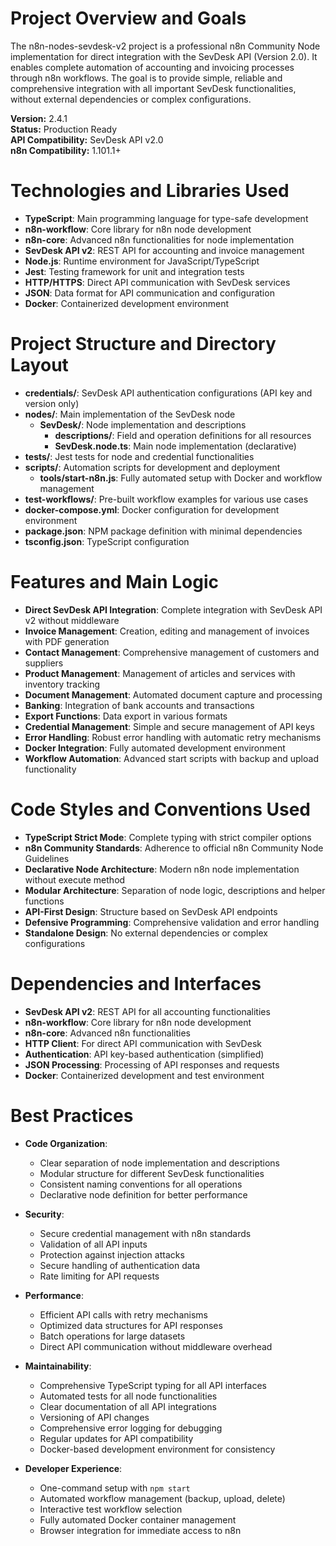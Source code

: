 # Project Overview and Goals

The n8n-nodes-sevdesk-v2 project is a professional n8n Community Node implementation for direct integration with the SevDesk API (Version 2.0). It enables complete automation of accounting and invoicing processes through n8n workflows. The goal is to provide simple, reliable and comprehensive integration with all important SevDesk functionalities, without external dependencies or complex configurations.

**Version:** 2.4.1  
**Status:** Production Ready  
**API Compatibility:** SevDesk API v2.0  
**n8n Compatibility:** 1.101.1+

# Technologies and Libraries Used

- **TypeScript**: Main programming language for type-safe development
- **n8n-workflow**: Core library for n8n node development
- **n8n-core**: Advanced n8n functionalities for node implementation
- **SevDesk API v2**: REST API for accounting and invoice management
- **Node.js**: Runtime environment for JavaScript/TypeScript
- **Jest**: Testing framework for unit and integration tests
- **HTTP/HTTPS**: Direct API communication with SevDesk services
- **JSON**: Data format for API communication and configuration
- **Docker**: Containerized development environment

# Project Structure and Directory Layout

- **credentials/**: SevDesk API authentication configurations (API key and version only)
- **nodes/**: Main implementation of the SevDesk node
  - **SevDesk/**: Node implementation and descriptions
    - **descriptions/**: Field and operation definitions for all resources
    - **SevDesk.node.ts**: Main node implementation (declarative)
- **tests/**: Jest tests for node and credential functionalities
- **scripts/**: Automation scripts for development and deployment
  - **tools/start-n8n.js**: Fully automated setup with Docker and workflow management
- **test-workflows/**: Pre-built workflow examples for various use cases
- **docker-compose.yml**: Docker configuration for development environment
- **package.json**: NPM package definition with minimal dependencies
- **tsconfig.json**: TypeScript configuration

# Features and Main Logic

- **Direct SevDesk API Integration**: Complete integration with SevDesk API v2 without middleware
- **Invoice Management**: Creation, editing and management of invoices with PDF generation
- **Contact Management**: Comprehensive management of customers and suppliers
- **Product Management**: Management of articles and services with inventory tracking
- **Document Management**: Automated document capture and processing
- **Banking**: Integration of bank accounts and transactions
- **Export Functions**: Data export in various formats
- **Credential Management**: Simple and secure management of API keys
- **Error Handling**: Robust error handling with automatic retry mechanisms
- **Docker Integration**: Fully automated development environment
- **Workflow Automation**: Advanced start scripts with backup and upload functionality

# Code Styles and Conventions Used

- **TypeScript Strict Mode**: Complete typing with strict compiler options
- **n8n Community Standards**: Adherence to official n8n Community Node Guidelines
- **Declarative Node Architecture**: Modern n8n node implementation without execute method
- **Modular Architecture**: Separation of node logic, descriptions and helper functions
- **API-First Design**: Structure based on SevDesk API endpoints
- **Defensive Programming**: Comprehensive validation and error handling
- **Standalone Design**: No external dependencies or complex configurations

# Dependencies and Interfaces

- **SevDesk API v2**: REST API for all accounting functionalities
- **n8n-workflow**: Core library for n8n node development
- **n8n-core**: Advanced n8n functionalities
- **HTTP Client**: For direct API communication with SevDesk
- **Authentication**: API key-based authentication (simplified)
- **JSON Processing**: Processing of API responses and requests
- **Docker**: Containerized development and test environment

# Best Practices

- **Code Organization**:

  - Clear separation of node implementation and descriptions
  - Modular structure for different SevDesk functionalities
  - Consistent naming conventions for all operations
  - Declarative node definition for better performance

- **Security**:

  - Secure credential management with n8n standards
  - Validation of all API inputs
  - Protection against injection attacks
  - Secure handling of authentication data
  - Rate limiting for API requests

- **Performance**:

  - Efficient API calls with retry mechanisms
  - Optimized data structures for API responses
  - Batch operations for large datasets
  - Direct API communication without middleware overhead

- **Maintainability**:

  - Comprehensive TypeScript typing for all API interfaces
  - Automated tests for all node functionalities
  - Clear documentation of all API integrations
  - Versioning of API changes
  - Comprehensive error logging for debugging
  - Regular updates for API compatibility
  - Docker-based development environment for consistency

- **Developer Experience**:
  - One-command setup with `npm start`
  - Automated workflow management (backup, upload, delete)
  - Interactive test workflow selection
  - Fully automated Docker container management
  - Browser integration for immediate access to n8n

